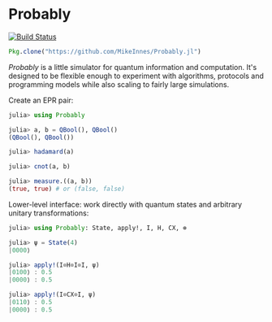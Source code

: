 # Probably

[![Build Status](https://travis-ci.org/MikeInnes/Probably.jl.svg?branch=master)](https://travis-ci.org/MikeInnes/Probably.jl)

```julia
Pkg.clone("https://github.com/MikeInnes/Probably.jl")
```

*Probably* is a little simulator for quantum information and computation. It's designed to be flexible enough to experiment with algorithms, protocols and programming models while also scaling to fairly large simulations.

Create an EPR pair:

```julia
julia> using Probably

julia> a, b = QBool(), QBool()
(QBool(), QBool())

julia> hadamard(a)

julia> cnot(a, b)

julia> measure.((a, b))
(true, true) # or (false, false)
```

Lower-level interface: work directly with quantum states and arbitrary unitary transformations:

```julia
julia> using Probably: State, apply!, I, H, CX, ⊗

julia> ψ = State(4)
|0000⟩

julia> apply!(I⊗H⊗I⊗I, ψ)
|0100⟩ : 0.5
|0000⟩ : 0.5

julia> apply!(I⊗CX⊗I, ψ)
|0110⟩ : 0.5
|0000⟩ : 0.5
```
